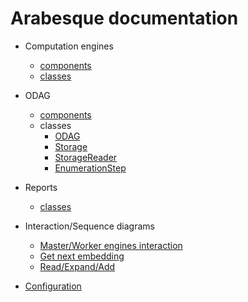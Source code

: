 # Arabesque documentation

+ Computation engines
	+ [components](./pages/EnginesComponents.md)
	+ [classes](./pages/EnginesClassDiagram.md)

+ ODAG
	+ [components](./pages/ODAGComponents.md)
	+ classes
		+ [ODAG](./pages/ODAGClassDiagram.md)
		+ [Storage](./pages/Storage.md)
		+ [StorageReader](./pages/StorageReader.md)
		+ [EnumerationStep](./pages/EnumerationStep.md)

+ Reports
	+ [classes](./pages/ReportsClassDiagram.md)

+ Interaction/Sequence diagrams
	+ [Master/Worker engines interaction](./pages/EnginesInteractionSeqDiag.md)
	+ [Get next embedding](./pages/GetNextEmbeddingSeqDiag.md)
	+ [Read/Expand/Add](./pages/ReadExpandAddNewEmbeddingSeqDiag.md)

+ [Configuration](./pages/config.md)